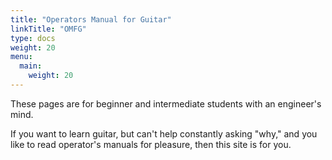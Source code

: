 ```yaml
---
title: "Operators Manual for Guitar"
linkTitle: "OMFG"
type: docs
weight: 20
menu:
  main:
    weight: 20
---
```


These pages are for beginner and intermediate students with an engineer's mind.

If you want to learn guitar, but can't help constantly asking "why," and you like to read operator's manuals for pleasure, then this site is for you.
